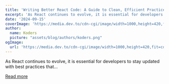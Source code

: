 ```yaml
---
title: 'Writing Better React Code: A Guide to Clean, Efficient Practices'
excerpt: 'As React continues to evolve, it is essential for developers to stay updated with best practices that...'
date: '2024-09-15'
coverImage: 'https://media.dev.to/cdn-cgi/image/width=1000,height=420,fit=cover,gravity=auto,format=auto/https%3A%2F%2Fdev-to-uploads.s3.amazonaws.com%2Fuploads%2Farticles%2F6c0ylc9eb19rnjw9pk7l.jpg'
author:
  name: Koders
  picture: "assets/blog/authors/koders.png"
ogImage:
  url: 'https://media.dev.to/cdn-cgi/image/width=1000,height=420,fit=cover,gravity=auto,format=auto/https%3A%2F%2Fdev-to-uploads.s3.amazonaws.com%2Fuploads%2Farticles%2F6c0ylc9eb19rnjw9pk7l.jpg'
---
```


As React continues to evolve, it is essential for developers to stay updated with best practices that...

[Read more](https://dev.to/vyan/writing-better-react-code-a-guide-to-clean-efficient-practices-1h5l)
